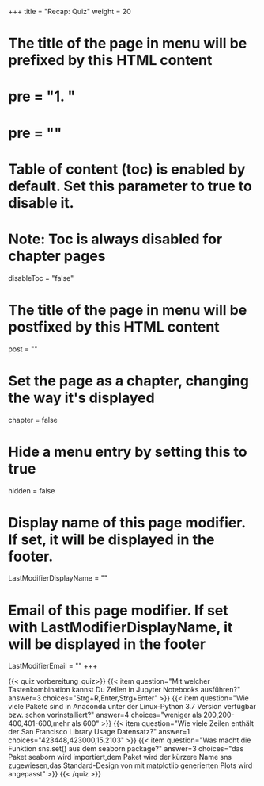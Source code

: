 +++
title = "Recap: Quiz"
weight = 20
# The title of the page in menu will be prefixed by this HTML content
# pre = "<b>1. </b>"
# pre = "<i class='fab fa-github'></i>"
# Table of content (toc) is enabled by default. Set this parameter to true to disable it.
# Note: Toc is always disabled for chapter pages
disableToc = "false"
# The title of the page in menu will be postfixed by this HTML content
post = ""
# Set the page as a chapter, changing the way it's displayed
chapter = false
# Hide a menu entry by setting this to true
hidden = false
# Display name of this page modifier. If set, it will be displayed in the footer.
LastModifierDisplayName = ""
# Email of this page modifier. If set with LastModifierDisplayName, it will be displayed in the footer
LastModifierEmail = ""
+++

{{< quiz vorbereitung_quiz>}}
{{< item question="Mit welcher Tastenkombination kannst Du Zellen in Jupyter Notebooks ausführen?" answer=3 choices="Strg+R,Enter,Strg+Enter" >}}
{{< item question="Wie viele Pakete sind in Anaconda unter der Linux-Python 3.7 Version verfügbar bzw. schon vorinstalliert?" answer=4 choices="weniger als 200,200-400,401-600,mehr als 600" >}}
{{< item question="Wie viele Zeilen enthält der San Francisco Library Usage Datensatz?" answer=1 choices="423448,423000,15,2103" >}}
{{< item question="Was macht die Funktion sns.set() aus dem seaborn package?" answer=3 choices="das Paket seaborn wird importiert,dem Paket wird der kürzere Name sns zugewiesen,das Standard-Design von mit matplotlib generierten Plots wird angepasst" >}}
{{< /quiz >}}
